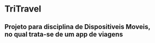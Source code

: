 # TriTravel
## Projeto para disciplina de Dispositiveis Moveis, no qual trata-se de um app de viagens
